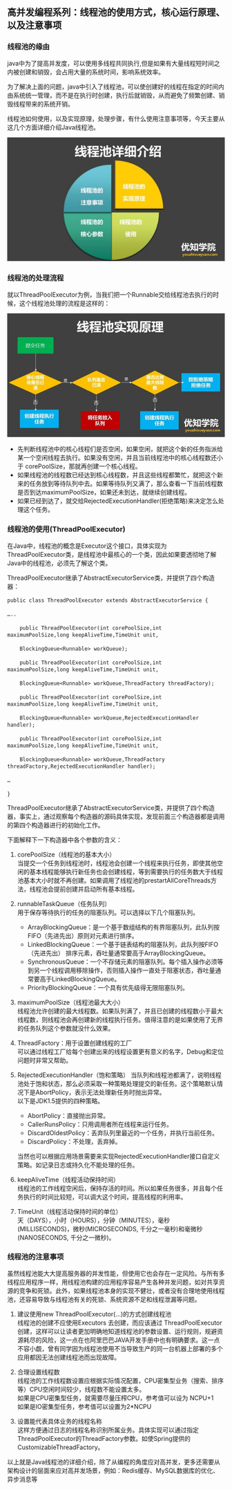 ## 高并发编程系列：线程池的使用方式，核心运行原理、以及注意事项
### 线程池的缘由
java中为了提高并发度，可以使用多线程共同执行,但是如果有大量线程短时间之内被创建和销毁，会占用大量的系统时间，影响系统效率。

为了解决上面的问题，java中引入了线程池，可以使创建好的线程在指定的时间内由系统统一管理，而不是在执行时创建，执行后就销毁，从而避免了频繁创建、销毁线程带来的系统开销。

线程池如何使用，以及实现原理，处理步骤，有什么使用注意事项等，今天主要从这几个方面详细介绍Java线程池。

![](pics/线程池详细介绍1839.jpg)

### 线程池的处理流程
就以ThreadPoolExecutor为例，当我们把一个Runnable交给线程池去执行的时候，这个线程池处理的流程是这样的：

![](pics/线程池实现原理1839.jpg)

- 先判断线程池中的核心线程们是否空闲，如果空闲，就把这个新的任务指派给某一个空闲线程去执行。如果没有空闲，并且当前线程池中的核心线程数还小于 corePoolSize，那就再创建一个核心线程。
- 如果线程池的线程数已经达到核心线程数，并且这些线程都繁忙，就把这个新来的任务放到等待队列中去。如果等待队列又满了，那么查看一下当前线程数是否到达maximumPoolSize，如果还未到达，就继续创建线程。
- 如果已经到达了，就交给RejectedExecutionHandler(拒绝策略)来决定怎么处理这个任务。
 
### 线程池的使用(ThreadPoolExecutor)
在Java中，线程池的概念是Executor这个接口，具体实现为ThreadPoolExecutor类，是线程池中最核心的一个类，因此如果要透彻地了解Java中的线程池，必须先了解这个类。

ThreadPoolExecutor继承了AbstractExecutorService类，并提供了四个构造器：
````
public class ThreadPoolExecutor extends AbstractExecutorService {

…..

    public ThreadPoolExecutor(int corePoolSize,int maximumPoolSize,long keepAliveTime,TimeUnit unit,
    
    BlockingQueue<Runnable> workQueue);
    
    public ThreadPoolExecutor(int corePoolSize,int maximumPoolSize,long keepAliveTime,TimeUnit unit,
    
    BlockingQueue<Runnable> workQueue,ThreadFactory threadFactory);
    
    public ThreadPoolExecutor(int corePoolSize,int maximumPoolSize,long keepAliveTime,TimeUnit unit,
    
    BlockingQueue<Runnable> workQueue,RejectedExecutionHandler handler);
    
    public ThreadPoolExecutor(int corePoolSize,int maximumPoolSize,long keepAliveTime,TimeUnit unit,
    
    BlockingQueue<Runnable> workQueue,ThreadFactory threadFactory,RejectedExecutionHandler handler);

…

}
````
ThreadPoolExecutor继承了AbstractExecutorService类，并提供了四个构造器，事实上，通过观察每个构造器的源码具体实现，发现前面三个构造器都是调用的第四个构造器进行的初始化工作。

下面解释下一下构造器中各个参数的含义：

1. corePoolSize（线程池的基本大小）   
当提交一个任务到线程池时，线程池会创建一个线程来执行任务，即使其他空闲的基本线程能够执行新任务也会创建线程，等到需要执行的任务数大于线程池基本大小时就不再创建。如果调用了线程池的prestartAllCoreThreads方法，线程池会提前创建并启动所有基本线程。

2. runnableTaskQueue（任务队列）  
用于保存等待执行的任务的阻塞队列。可以选择以下几个阻塞队列。
    - ArrayBlockingQueue：是一个基于数组结构的有界阻塞队列，此队列按 FIFO（先进先出）原则对元素进行排序。
    - LinkedBlockingQueue：一个基于链表结构的阻塞队列，此队列按FIFO （先进先出） 排序元素，吞吐量通常要高于ArrayBlockingQueue。
    - SynchronousQueue：一个不存储元素的阻塞队列。每个插入操作必须等到另一个线程调用移除操作，否则插入操作一直处于阻塞状态，吞吐量通常要高于LinkedBlockingQueue。
    - PriorityBlockingQueue：一个具有优先级得无限阻塞队列。
3. maximumPoolSize（线程池最大大小）     
线程池允许创建的最大线程数。如果队列满了，并且已创建的线程数小于最大线程数，则线程池会再创建新的线程执行任务。值得注意的是如果使用了无界的任务队列这个参数就没什么效果。

4. ThreadFactory：用于设置创建线程的工厂     
可以通过线程工厂给每个创建出来的线程设置更有意义的名字，Debug和定位问题时非常又帮助。

5. RejectedExecutionHandler（饱和策略）
当队列和线程池都满了，说明线程池处于饱和状态，那么必须采取一种策略处理提交的新任务。这个策略默认情况下是AbortPolicy，表示无法处理新任务时抛出异常。     
以下是JDK1.5提供的四种策略。
    - AbortPolicy：直接抛出异常。
    - CallerRunsPolicy：只用调用者所在线程来运行任务。
    - DiscardOldestPolicy：丢弃队列里最近的一个任务，并执行当前任务。
    - DiscardPolicy：不处理，丢弃掉。

    当然也可以根据应用场景需要来实现RejectedExecutionHandler接口自定义策略。如记录日志或持久化不能处理的任务。
6. keepAliveTime（线程活动保持时间）  
线程池的工作线程空闲后，保持存活的时间。所以如果任务很多，并且每个任务执行的时间比较短，可以调大这个时间，提高线程的利用率。

7. TimeUnit（线程活动保持时间的单位）    
天（DAYS），小时（HOURS），分钟（MINUTES），毫秒(MILLISECONDS)，微秒(MICROSECONDS, 千分之一毫秒)和毫微秒(NANOSECONDS, 千分之一微秒)。

### 线程池的注意事项
虽然线程池能大大提高服务器的并发性能，但使用它也会存在一定风险。与所有多线程应用程序一样，用线程池构建的应用程序容易产生各种并发问题，如对共享资源的竞争和死锁。此外，如果线程池本身的实现不健壮，或者没有合理地使用线程池，还容易导致与线程池有关的死锁、系统资源不足和线程泄漏等问题。

1) 建议使用new ThreadPoolExecutor(…)的方式创建线程池    
线程池的创建不应使用Executors 去创建，而应该通过 ThreadPoolExecutor
创建，这样可以让读者更加明确地知道线程池的参数设置、运行规则，规避资源耗尽的风险，这一点在也阿里巴巴JAVA开发手册中也有明确要求。这一点不容小觑，曾有同学因为线程池使用不当导致生产的同一台机器上部署的多个应用都因无法创建线程池而出现故障。

2) 合理设置线程数  
线程池的工作线程数设置应根据实际情况配置，CPU密集型业务（搜索、排序等）CPU空闲时间较少，线程数不能设置太多。   
如果是CPU密集型任务，就需要尽量压榨CPU，参考值可以设为 NCPU+1   
如果是IO密集型任务，参考值可以设置为2*NCPU   

3) 设置能代表具体业务的线程名称   
这样方便通过日志的线程名称识别所属业务。具体实现可以通过指定ThreadPoolExecutor的ThreadFactory参数。如使Spring提供的CustomizableThreadFactory。

以上就是Java线程池的详细介绍，除了从编程的角度应对高并发，更多还需要从架构设计的层面来应对高并发场景，例如：Redis缓存、MySQL数据库的优化、异步消息等